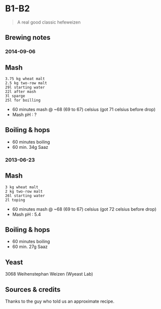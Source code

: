 # B1-B2

> A real good classic hefeweizen

## Brewing notes

### 2014-09-06

## Mash

```mash
3.75 kg wheat malt
2.5 kg two-row malt
29l starting water
22l after mash
3l sparge
25l for boilling
```

- 60 minutes mash @ ~68 (69 to 67) celsius (got 71 celsius before drop)
- Mash pH : ?

## Boiling & hops

- 60 minutes boiling
- 60 min. 34g Saaz

### 2013-06-23

## Mash

```mash
3 kg wheat malt
2 kg two-row malt
26l starting water
2l toping
```

- 60 minutes mash @ ~68 (69 to 67) celsius (got 72 celsius before drop)
- Mash pH : 5.4

## Boiling & hops

- 60 minutes boiling
- 60 min. 27g Saaz

## Yeast

3068 Weihenstephan Weizen (Wyeast Lab)

## Sources & credits

Thanks to the guy who told us an approximate recipe.

